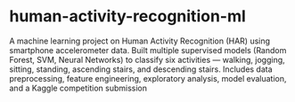 # human-activity-recognition-ml
A machine learning project on Human Activity Recognition (HAR) using smartphone accelerometer data. Built multiple supervised models (Random Forest, SVM, Neural Networks) to classify six activities — walking, jogging, sitting, standing, ascending stairs, and descending stairs. Includes data preprocessing, feature engineering, exploratory analysis, model evaluation, and a Kaggle competition submission
